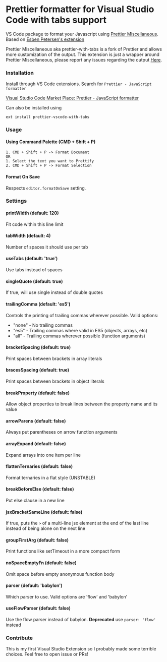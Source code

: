 # Prettier formatter for Visual Studio Code with tabs support

VS Code package to format your Javascript using [Prettier Miscellaneous](https://github.com/arijs/prettier-miscellaneous).
Based on [Esben Petersen's extension](https://marketplace.visualstudio.com/items?itemName=esbenp.prettier-vscode)

Prettier Miscellaneous aka prettier-with-tabs is a fork of Prettier and allows more customization of the output.
This extension is just a wrapper around Prettier Miscellaneous, please report any issues regarding the output [Here](https://github.com/arijs/prettier-miscellaneous).

### Installation

Install through VS Code extensions. Search for `Prettier - JavaScript formatter`

[Visual Studio Code Market Place: Prettier - JavaScript formatter](https://marketplace.visualstudio.com/items?itemName=passionkind.prettier-vscode-with-tabs)

Can also be installed using 

```
ext install prettier-vscode-with-tabs
```

### Usage

#### Using Command Palette (CMD + Shift + P)

```
1. CMD + Shift + P -> Format Document
OR
1. Select the text you want to Prettify
2. CMD + Shift + P -> Format Selection
```

#### Format On Save

Respects `editor.formatOnSave` setting.

### Settings

#### printWidth (default: 120)

Fit code within this line limit

#### tabWidth (default: 4)

Number of spaces it should use per tab

#### useTabs (default: 'true')
Use tabs instead of spaces

#### singleQuote (default: true)
If true, will use single instead of double quotes

#### trailingComma (default: 'es5')
Controls the printing of trailing commas wherever possible. Valid options:
 - "none" - No trailing commas
 - "es5"  - Trailing commas where valid in ES5 (objects, arrays, etc)
 - "all"  - Trailing commas wherever possible (function arguments)

 #### bracketSpacing (default: true)
Print spaces between brackets in array literals

 #### bracesSpacing (default: true)
Print spaces between brackets in object literals

 #### breakProperty (default: false)
Allow object properties to break lines between the property name and its value

 #### arrowParens (default: false)
Always put parentheses on arrow function arguments

 #### arrayExpand (default: false)
Expand arrays into one item per line

 #### flattenTernaries (default: false)
Format ternaries in a flat style (UNSTABLE)

 #### breakBeforeElse (default: false)
Put else clause in a new line

#### jsxBracketSameLine (default: false)
If true, puts the `>` of a multi-line jsx element at the end of the last line instead of being alone on the next line

#### groupFirstArg (default: false)
Print functions like setTimeout in a more compact form

#### noSpaceEmptyFn (default: false)
Omit space before empty anonymous function body

#### parser (default: 'babylon')
Which parser to use. Valid options are 'flow' and 'babylon'

#### useFlowParser (default: false)
Use the flow parser instead of babylon. **Deprecated** use `parser: 'flow'` instead

### Contribute

This is my first Visual Studio Extension so I probably made some terrible choices. Feel free to open issue or PRs!